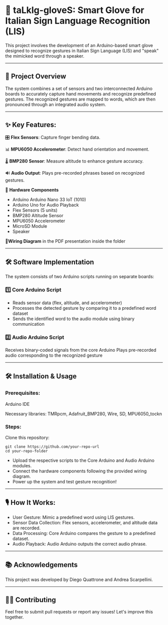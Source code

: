 # 🧤 taLkIg-gloveS: Smart Glove for Italian Sign Language Recognition (LIS) 
This project involves the development of an Arduino-based smart glove designed to recognize gestures in Italian Sign Language (LIS) and "speak" the mimicked word through a speaker.

---

## 🚀 Project Overview
The system combines a set of sensors and two interconnected Arduino boards to accurately capture hand movements and recognize predefined gestures. The recognized gestures are mapped to words, which are then pronounced through an integrated audio system.

---

## ✨ Key Features:
🎛️ **Flex Sensors**: Capture finger bending data.

📊 **MPU6050 Accelerometer**: Detect hand orientation and movement.

🌡️ **BMP280 Sensor**: Measure altitude to enhance gesture accuracy.

🔊 **Audio Output**: Plays pre-recorded phrases based on recognized gestures.

🔧 **Hardware Components**
- Arduino Arduino Nano 33 IoT (1010)
- Arduino Uno for Audio Playback
- Flex Sensors (5 units)
- BMP280 Altitude Sensor
- MPU6050 Accelerometer
- MicroSD Module
- Speaker

🔌**Wiring Diagram** in the PDF presentation inside the folder

---

## 🛠️ Software Implementation

The system consists of two Arduino scripts running on separate boards:

### 1️⃣ Core Arduino Script

- Reads sensor data (flex, altitude, and accelerometer)
- Processes the detected gesture by comparing it to a predefined word dataset
- Sends the identified word to the audio module using binary communication

### 2️⃣ Audio Arduino Script
Receives binary-coded signals from the core Arduino
Plays pre-recorded audio corresponding to the recognized gesture

---

## 🛠️ Installation & Usage

### Prerequisites:
Arduino IDE

Necessary libraries: TMRpcm, Adafruit_BMP280, Wire, SD, MPU6050_tockn

### Steps:
Clone this repository:

```
git clone https://github.com/your-repo-url
cd your-repo-folder
```

- Upload the respective scripts to the Core Arduino and Audio Arduino modules.
- Connect the hardware components following the provided wiring diagram.
- Power up the system and test gesture recognition!

---

## 🎙️ How It Works:
- User Gesture: Mimic a predefined word using LIS gestures.
- Sensor Data Collection: Flex sensors, accelerometer, and altitude data are recorded.
- Data Processing: Core Arduino compares the gesture to a predefined dataset.
- Audio Playback: Audio Arduino outputs the correct audio phrase.

---

## 📚 Acknowledgements
This project was developed by Diego Quattrone and Andrea Scarpellini.

---

## 🧑‍💻 Contributing
Feel free to submit pull requests or report any issues! Let's improve this together.
